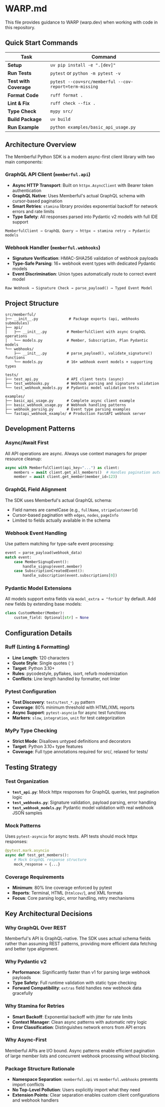 # WARP.md

This file provides guidance to WARP (warp.dev) when working with code in this repository.

## Quick Start Commands

| Task | Command |
|------|---------|
| **Setup** | `uv pip install -e ".[dev]"` |
| **Run Tests** | `pytest` or `python -m pytest -v` |
| **Test with Coverage** | `pytest --cov=src/memberful --cov-report=term-missing` |
| **Format Code** | `ruff format .` |
| **Lint & Fix** | `ruff check --fix .` |
| **Type Check** | `mypy src/` |
| **Build Package** | `uv build` |
| **Run Example** | `python examples/basic_api_usage.py` |

## Architecture Overview

The Memberful Python SDK is a modern async-first client library with two main components:

### GraphQL API Client (`memberful.api`)
- **Async HTTP Transport**: Built on `httpx.AsyncClient` with Bearer token authentication
- **GraphQL Native**: Uses Memberful's actual GraphQL schema with cursor-based pagination
- **Smart Retries**: `stamina` library provides exponential backoff for network errors and rate limits
- **Type Safety**: All responses parsed into Pydantic v2 models with full IDE support

```
MemberfulClient → GraphQL Query → httpx → stamina retry → Pydantic models
```

### Webhook Handler (`memberful.webhooks`)
- **Signature Verification**: HMAC-SHA256 validation of webhook payloads
- **Type-Safe Parsing**: 16+ webhook event types with dedicated Pydantic models
- **Event Discrimination**: Union types automatically route to correct event model

```
Raw Webhook → Signature Check → parse_payload() → Typed Event Model
```

## Project Structure

```
src/memberful/
├── __init__.py              # Package exports (api, webhooks submodules)
├── api/
│   ├── __init__.py         # MemberfulClient with async GraphQL operations  
│   └── models.py           # Member, Subscription, Plan Pydantic models
└── webhooks/
    ├── __init__.py         # parse_payload(), validate_signature() functions
    └── models.py           # 16+ webhook event models + supporting types

tests/
├── test_api.py             # API client tests (async)
├── test_webhooks.py        # Webhook parsing and signature validation
└── test_webhook_models.py  # Pydantic model validation tests

examples/
├── basic_api_usage.py      # Complete async client example
├── basic_webhook_usage.py  # Webhook handling patterns
├── webhook_parsing.py      # Event type parsing examples
└── fastapi_webhook_example/ # Production FastAPI webhook server
```

## Development Patterns

### Async/Await First
All API operations are async. Always use context managers for proper resource cleanup:

```python
async with MemberfulClient(api_key="...") as client:
    members = await client.get_all_members()  # Handles pagination automatically
    member = await client.get_member(member_id=123)
```

### GraphQL Field Alignment  
The SDK uses Memberful's actual GraphQL schema:
- Field names are camelCase (e.g., `fullName`, `stripeCustomerId`)
- Cursor-based pagination with `edges`, `nodes`, `pageInfo`
- Limited to fields actually available in the schema

### Webhook Event Handling
Use pattern matching for type-safe event processing:

```python
event = parse_payload(webhook_data)
match event:
    case MemberSignupEvent():
        handle_signup(event.member)
    case SubscriptionCreatedEvent():
        handle_subscription(event.subscriptions[0])
```

### Pydantic Model Extensions
All models support extra fields via `model_extra = "forbid"` by default. Add new fields by extending base models:

```python
class CustomMember(Member):
    custom_field: Optional[str] = None
```

## Configuration Details

### Ruff (Linting & Formatting)
- **Line Length**: 120 characters
- **Quote Style**: Single quotes (`'`)  
- **Target**: Python 3.10+
- **Rules**: pycodestyle, pyflakes, isort, refurb modernization
- **Conflicts**: Line length handled by formatter, not linter

### Pytest Configuration  
- **Test Discovery**: `tests/test_*.py` pattern
- **Coverage**: 80% minimum threshold with HTML/XML reports
- **Async Support**: `pytest-asyncio` for async test functions
- **Markers**: `slow`, `integration`, `unit` for test categorization

### MyPy Type Checking
- **Strict Mode**: Disallows untyped definitions and decorators
- **Target**: Python 3.10+ type features
- **Coverage**: Full type annotations required for src/, relaxed for tests/

## Testing Strategy

### Test Organization
- **`test_api.py`**: Mock httpx responses for GraphQL queries, test pagination logic
- **`test_webhooks.py`**: Signature validation, payload parsing, error handling  
- **`test_webhook_models.py`**: Pydantic model validation with real webhook JSON samples

### Mock Patterns
Uses `pytest-asyncio` for async tests. API tests should mock httpx responses:

```python
@pytest.mark.asyncio
async def test_get_members():
    # Mock GraphQL response structure
    mock_response = {...}
```

### Coverage Requirements
- **Minimum**: 80% line coverage enforced by pytest
- **Reports**: Terminal, HTML (`htmlcov/`), and XML formats
- **Focus**: Core parsing logic, error handling, retry mechanisms

## Key Architectural Decisions

### Why GraphQL Over REST
Memberful's API is GraphQL-native. The SDK uses actual schema fields rather than assuming REST patterns, providing more efficient data fetching and better type alignment.

### Why Pydantic v2
- **Performance**: Significantly faster than v1 for parsing large webhook payloads
- **Type Safety**: Full runtime validation with static type checking
- **Forward Compatibility**: `extras` field handles new webhook data gracefully

### Why Stamina for Retries
- **Smart Backoff**: Exponential backoff with jitter for rate limits
- **Context Manager**: Clean async patterns with automatic retry logic
- **Error Classification**: Distinguishes network errors from API errors

### Why Async-First
Memberful APIs are I/O bound. Async patterns enable efficient pagination of large member lists and concurrent webhook processing without blocking.

### Package Structure Rationale
- **Namespace Separation**: `memberful.api` vs `memberful.webhooks` prevents import conflicts
- **No Top-Level Pollution**: Users explicitly import what they need
- **Extension Points**: Clear separation enables custom client configurations and webhook handlers
